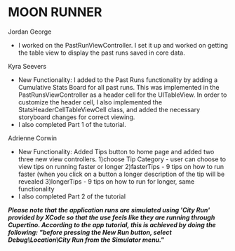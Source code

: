 # MOON RUNNER

Jordan George
- I worked on the PastRunViewController. I set it up and worked on getting the table view to display the past runs saved in core data. 

Kyra Seevers
- New Functionality: I added to the Past Runs functionality by adding a Cumulative Stats Board for all past runs. This was implemented in the PastRunsViewController as a header cell for the UITableView. In order to customize the header cell, I also implemented the StatsHeaderCellTableViewCell class, and added the necessary storyboard changes for correct viewing.
- I also completed Part 1 of the tutorial.


Adrienne Corwin
- New Functionality: Added Tips button to home page and added two three new view controllers.
1)choose Tip Category - user can choose to view tips on running faster or longer
2)fasterTips - 9 tips on how to run faster (when you click on a button a longer description of the tip will be revealed
3)longerTips - 9 tips on how to run for longer, same functionality
- I also completed Part 2 of the tutorial

***Please note that the application runs are simulated using 'City Run' provided by XCode so that the use feels like they are running through Cupertino. According to the app tutorial, this is achieved by doing the following: "before pressing the New Run button, select Debug\Location\City Run from the Simulator menu."***
